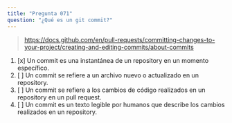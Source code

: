 ```yaml
---
title: "Pregunta 071"
question: "¿Qué es un git commit?"
---
```



> https://docs.github.com/en/pull-requests/committing-changes-to-your-project/creating-and-editing-commits/about-commits
1. [x] Un commit es una instantánea de un repository en un momento específico.
1. [ ] Un commit se refiere a un archivo nuevo o actualizado en un repository.
1. [ ] Un commit se refiere a los cambios de código realizados en un repository en un pull request.
1. [ ] Un commit es un texto legible por humanos que describe los cambios realizados en un repository.

